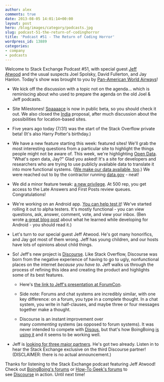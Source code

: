 ```yaml
---
author: alex
comments: true
date: 2013-08-05 14:01:14+00:00
layout: post
hero: /blog/images/category/podcasts.jpg
slug: podcast-51-the-return-of-codinghorror
title: 'Podcast #51 - The Return of Coding Horror'
wordpress_id: 13889
categories:
- company
- podcasts
---
```


Welcome to Stack Exchange Podcast #51, with special guest [Jeff Atwood](http://www.codinghorror.com/) and the usual suspects Joel Spolsky, David Fullerton, and Jay Hanlon. Today's show was brought to you by [Pan-American World Airways](http://www.panam.org/)!



	
  * We kick off the discussion with a topic not on the agenda… which is reminiscing about who used to prepare the agenda on the old Joel & Jeff podcasts.

	
  * Site Milestones! [Spaaaace](http://space.stackexchange.com/) is now in public beta, so you should check it out. We also closed the [India](http://area51.stackexchange.com/proposals/40807/india) proposal, after much discussion about the possibilities for location-based sites.

	
  * Five years ago today (7/31) was the start of the Stack Overflow private beta! (It's also Harry Potter's birthday.)

	
  * We have a new feature starting this week: featured sites! We'll grab the most interesting questions from a particular site to highlight the things people might not be aware of. This week, we're highlighting [Open Data](http://opendata.stackexchange.com/). "What's open data, Jay?" Glad you asked! It's a site for developers and researchers who are trying to use publicly available data to translate it into more functional systems. ([We make our data available, too](http://data.stackexchange.com/).) We were reached out to by the contractor running [data.gov](http://www.data.gov/) - neat!

	
  * We did a minor feature tweak: [a new privilege](http://stackoverflow.com/help/privileges/access-review-queues). At 500 rep, you get access to the Late Answers and First Posts review queues. Congratulations!

	
  * We're working on an Android app. [You can help test it](http://meta.stackoverflow.com/questions/190200/help-us-test-the-alpha-version-of-our-android-app)! We've started rolling it out to alpha testers. It's mostly functional - you can view questions, ask, answer, comment, vote, and view your inbox. (Ben wrote [a great blog post](http://balpha.de/2013/07/android-development-what-i-wish-i-had-known-earlier/) about what he learned while developing for Android - you should read it.)

	
  * Let's turn to our special guest Jeff Atwood. He's got many honorifics, and Jay got most of them wrong. Jeff has young children, and our hosts have lots of opinions about child things.

	
  * So! Jeff's new project is [Discourse](http://www.discourse.org/). Like Stack Overflow, Discourse was born from the negative experience of having to go to ugly, nonfunctional places on the internet _because you have to_. Jeff walks us through the process of refining this idea and creating the product and highlights some of its best features.

	
    * Here's [the link to Jeff's presentation at ForumCon](http://blog.discourse.org/2013/06/forums-are-dead-long-live-forums/).

	
    * Side note: Forums and chat systems are incredibly similar, with one key difference: on a forum, you type in a complete thought. In a chat system, you write in half-clauses, and maybe three or four messages together make a thought.

	
    * Discourse is an instant improvement over many _commenting_ systems (as opposed to forum systems). It was never intended to compete with [Disqus](http://disqus.com/), but that's how BoingBoing [is using it](http://bbs.boingboing.net/) and it seems to be working well.




	
  * Jeff is [looking for three major partners](http://www.discourse.org/buy/). He's got two already. Listen in to hear the Stack Exchange exclusive on the third Discourse partner! (DISCLAIMER: there is no actual announcement.)


Thanks for listening to the Stack Exchange podcast featuring Jeff Atwood! Check out [BoingBoing's forums](http://bbs.boingboing.net/) or [How-To Geek's forums](http://discuss.howtogeek.com/) to see [Discourse](http://www.discourse.org/) in action. Until next time!

